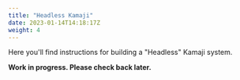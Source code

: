 ```yaml
---
title: "Headless Kamaji"
date: 2023-01-14T14:18:17Z
weight: 4
---
```


Here you'll find instructions for building a "Headless" Kamaji system.

__Work in progress. Please check back later.__
